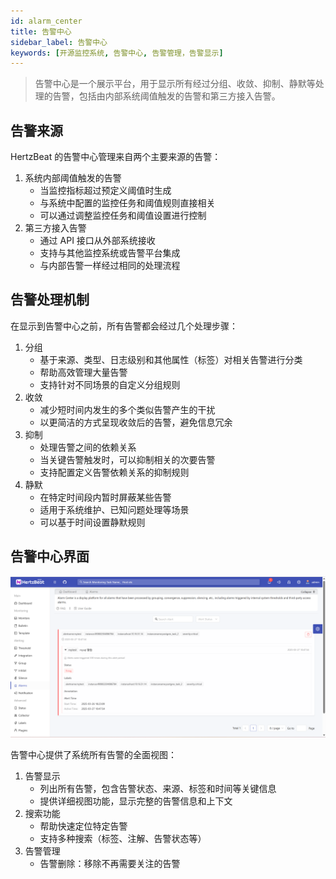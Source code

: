 ```yaml
---
id: alarm_center
title: 告警中心
sidebar_label: 告警中心
keywords: [开源监控系统, 告警中心, 告警管理，告警显示]
---
```


> 告警中心是一个展示平台，用于显示所有经过分组、收敛、抑制、静默等处理的告警，包括由内部系统阈值触发的告警和第三方接入告警。

## 告警来源

HertzBeat 的告警中心管理来自两个主要来源的告警：

1. 系统内部阈值触发的告警
   - 当监控指标超过预定义阈值时生成
   - 与系统中配置的监控任务和阈值规则直接相关
   - 可以通过调整监控任务和阈值设置进行控制
2. 第三方接入告警
   - 通过 API 接口从外部系统接收
   - 支持与其他监控系统或告警平台集成
   - 与内部告警一样经过相同的处理流程

## 告警处理机制

在显示到告警中心之前，所有告警都会经过几个处理步骤：

1. 分组
   - 基于来源、类型、日志级别和其他属性（标签）对相关告警进行分类
   - 帮助高效管理大量告警
   - 支持针对不同场景的自定义分组规则
2. 收敛
   - 减少短时间内发生的多个类似告警产生的干扰
   - 以更简洁的方式呈现收敛后的告警，避免信息冗余
3. 抑制
   - 处理告警之间的依赖关系
   - 当关键告警触发时，可以抑制相关的次要告警
   - 支持配置定义告警依赖关系的抑制规则
4. 静默
   - 在特定时间段内暂时屏蔽某些告警
   - 适用于系统维护、已知问题处理等场景
   - 可以基于时间设置静默规则

## 告警中心界面

![alarm_center](/img/docs/help/alarm-center-1.png)

告警中心提供了系统所有告警的全面视图：

1. 告警显示
   - 列出所有告警，包含告警状态、来源、标签和时间等关键信息
   - 提供详细视图功能，显示完整的告警信息和上下文
2. 搜索功能
   - 帮助快速定位特定告警
   - 支持多种搜索（标签、注解、告警状态等）
3. 告警管理
   - 告警删除：移除不再需要关注的告警
